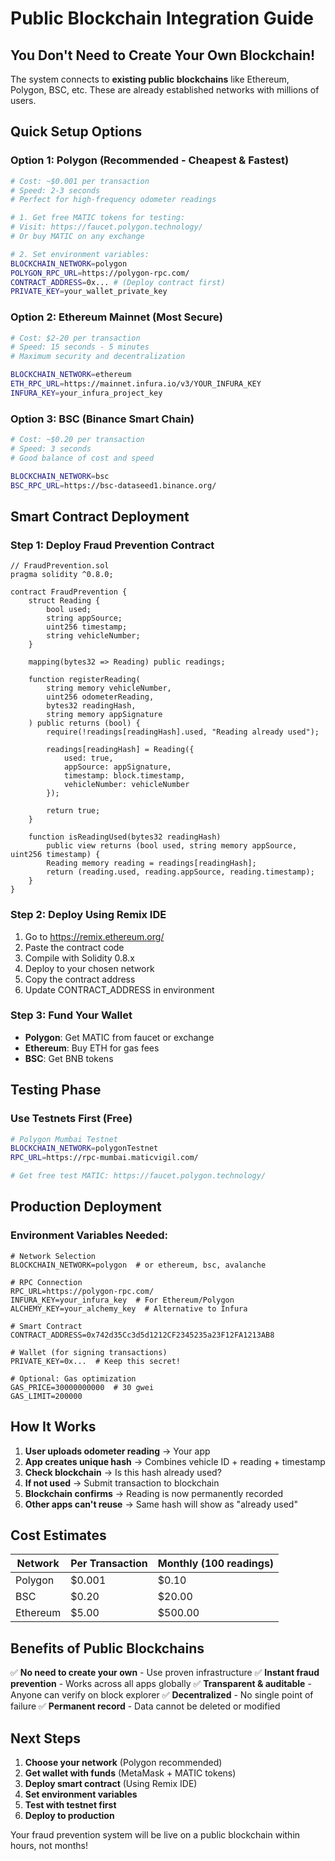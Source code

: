 # Public Blockchain Integration Guide

## You Don't Need to Create Your Own Blockchain!

The system connects to **existing public blockchains** like Ethereum, Polygon, BSC, etc. These are already established networks with millions of users.

## Quick Setup Options

### Option 1: Polygon (Recommended - Cheapest & Fastest)
```bash
# Cost: ~$0.001 per transaction
# Speed: 2-3 seconds
# Perfect for high-frequency odometer readings

# 1. Get free MATIC tokens for testing:
# Visit: https://faucet.polygon.technology/
# Or buy MATIC on any exchange

# 2. Set environment variables:
BLOCKCHAIN_NETWORK=polygon
POLYGON_RPC_URL=https://polygon-rpc.com/
CONTRACT_ADDRESS=0x... # (Deploy contract first)
PRIVATE_KEY=your_wallet_private_key
```

### Option 2: Ethereum Mainnet (Most Secure)
```bash
# Cost: $2-20 per transaction
# Speed: 15 seconds - 5 minutes
# Maximum security and decentralization

BLOCKCHAIN_NETWORK=ethereum
ETH_RPC_URL=https://mainnet.infura.io/v3/YOUR_INFURA_KEY
INFURA_KEY=your_infura_project_key
```

### Option 3: BSC (Binance Smart Chain)
```bash
# Cost: ~$0.20 per transaction
# Speed: 3 seconds
# Good balance of cost and speed

BLOCKCHAIN_NETWORK=bsc
BSC_RPC_URL=https://bsc-dataseed1.binance.org/
```

## Smart Contract Deployment

### Step 1: Deploy Fraud Prevention Contract
```solidity
// FraudPrevention.sol
pragma solidity ^0.8.0;

contract FraudPrevention {
    struct Reading {
        bool used;
        string appSource;
        uint256 timestamp;
        string vehicleNumber;
    }
    
    mapping(bytes32 => Reading) public readings;
    
    function registerReading(
        string memory vehicleNumber,
        uint256 odometerReading,
        bytes32 readingHash,
        string memory appSignature
    ) public returns (bool) {
        require(!readings[readingHash].used, "Reading already used");
        
        readings[readingHash] = Reading({
            used: true,
            appSource: appSignature,
            timestamp: block.timestamp,
            vehicleNumber: vehicleNumber
        });
        
        return true;
    }
    
    function isReadingUsed(bytes32 readingHash) 
        public view returns (bool used, string memory appSource, uint256 timestamp) {
        Reading memory reading = readings[readingHash];
        return (reading.used, reading.appSource, reading.timestamp);
    }
}
```

### Step 2: Deploy Using Remix IDE
1. Go to https://remix.ethereum.org/
2. Paste the contract code
3. Compile with Solidity 0.8.x
4. Deploy to your chosen network
5. Copy the contract address
6. Update CONTRACT_ADDRESS in environment

### Step 3: Fund Your Wallet
- **Polygon**: Get MATIC from faucet or exchange
- **Ethereum**: Buy ETH for gas fees
- **BSC**: Get BNB tokens

## Testing Phase

### Use Testnets First (Free)
```bash
# Polygon Mumbai Testnet
BLOCKCHAIN_NETWORK=polygonTestnet
RPC_URL=https://rpc-mumbai.maticvigil.com/

# Get free test MATIC: https://faucet.polygon.technology/
```

## Production Deployment

### Environment Variables Needed:
```env
# Network Selection
BLOCKCHAIN_NETWORK=polygon  # or ethereum, bsc, avalanche

# RPC Connection
RPC_URL=https://polygon-rpc.com/
INFURA_KEY=your_infura_key  # For Ethereum/Polygon
ALCHEMY_KEY=your_alchemy_key  # Alternative to Infura

# Smart Contract
CONTRACT_ADDRESS=0x742d35Cc3d5d1212CF2345235a23F12FA1213AB8

# Wallet (for signing transactions)
PRIVATE_KEY=0x...  # Keep this secret!

# Optional: Gas optimization
GAS_PRICE=30000000000  # 30 gwei
GAS_LIMIT=200000
```

## How It Works

1. **User uploads odometer reading** → Your app
2. **App creates unique hash** → Combines vehicle ID + reading + timestamp
3. **Check blockchain** → Is this hash already used?
4. **If not used** → Submit transaction to blockchain
5. **Blockchain confirms** → Reading is now permanently recorded
6. **Other apps can't reuse** → Same hash will show as "already used"

## Cost Estimates

| Network | Per Transaction | Monthly (100 readings) |
|---------|----------------|----------------------|
| Polygon | $0.001 | $0.10 |
| BSC | $0.20 | $20.00 |
| Ethereum | $5.00 | $500.00 |

## Benefits of Public Blockchains

✅ **No need to create your own** - Use proven infrastructure
✅ **Instant fraud prevention** - Works across all apps globally
✅ **Transparent & auditable** - Anyone can verify on block explorer
✅ **Decentralized** - No single point of failure
✅ **Permanent record** - Data cannot be deleted or modified

## Next Steps

1. **Choose your network** (Polygon recommended)
2. **Get wallet with funds** (MetaMask + MATIC tokens)
3. **Deploy smart contract** (Using Remix IDE)
4. **Set environment variables**
5. **Test with testnet first**
6. **Deploy to production**

Your fraud prevention system will be live on a public blockchain within hours, not months!